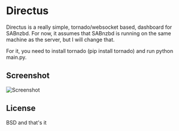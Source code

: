 Directus
========

Directus is a really simple, tornado/websocket based, dashboard for SABnzbd.
For now, it assumes that SABnzbd is running on the same machine as the server, but I will change that.

For it, you need to install tornado (pip install tornado) and run python main.py.

Screenshot
----------
![Screenshot](http://i.imgur.com/TYfhy.png)

License
-------
BSD and that's it
